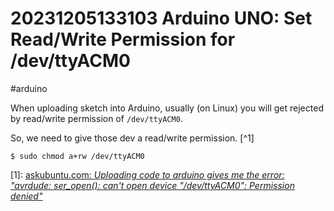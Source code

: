 # 20231205133103 Arduino UNO: Set Read/Write Permission for /dev/ttyACM0

#arduino

When uploading sketch into Arduino, usually (on Linux) you will get rejected by read/write permission of `/dev/ttyACM0`.

So, we need to give those dev a read/write permission. [^1]

```terminal
$ sudo chmod a+rw /dev/ttyACM0
```

[1]: [askubuntu.com: _Uploading code to arduino gives me the error: "avrdude: ser_open(): can't open device "/dev/ttyACM0": Permission denied"_](https://askubuntu.com/questions/1056314/uploading-code-to-arduino-gives-me-the-error-avrdude-ser-open-cant-open-d)
